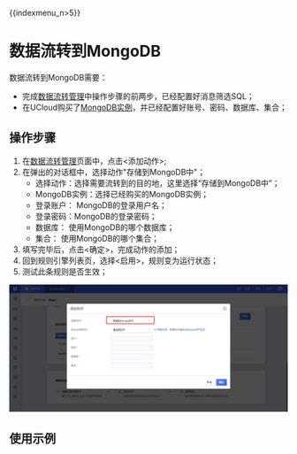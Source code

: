 {{indexmenu_n>5}}

# 数据流转到MongoDB
数据流转到MongoDB需要：

- 完成[数据流转管理]()中操作步骤的前两步，已经配置好消息筛选SQL；
- 在UCloud购买了[MongoDB实例](https://console.ucloud.cn/udb/nosql)，并已经配置好账号、密码、数据库、集合；


## 操作步骤
1. 在[数据流转管理]()页面中，点击<添加动作>;
2. 在弹出的对话框中，选择动作"存储到MongoDB中"；
   - 选择动作：选择需要流转到的目的地，这里选择“存储到MongoDB中”；
   - MongoDB实例：选择已经购买的MongoDB实例；
   - 登录账户： MongoDB的登录用户名；
   - 登录密码：MongoDB的登录密码；
   - 数据库： 使用MongoDB的哪个数据库；
   - 集合： 使用MongoDB的哪个集合；
3. 填写完毕后，点击<确定>，完成动作的添加；
4. 回到规则引擎列表页，选择<启用>，规则变为运行状态；
5. 测试此条规则是否生效；


![转发到MongoDB](../../pic/转发到MongoDB.png)


## 使用示例